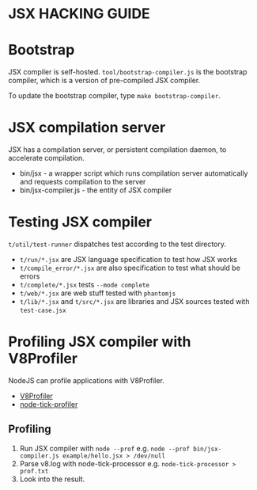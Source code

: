 JSX HACKING GUIDE
=================================================

Bootstrap
=================================================

JSX compiler is self-hosted. `tool/bootstrap-compiler.js` is the bootstrap compiler, which is a version of pre-compiled JSX compiler.

To update the bootstrap compiler, type `make bootstrap-compiler`.

JSX compilation server
=================================================

JSX has a compilation server, or persistent compilation daemon, to accelerate compilation.

* bin/jsx - a wrapper script which runs compilation server automatically and requests compilation to the server
* bin/jsx-compiler.js - the entity of JSX compiler

Testing JSX compiler
=================================================

`t/util/test-runner` dispatches test according to the test directory.

* `t/run/*.jsx` are JSX language specification to test how JSX works
* `t/compile_error/*.jsx` are also specification to test what should be errors
* `t/complete/*.jsx` tests `--mode complete`
* `t/web/*.jsx` are web stuff tested with `phantomjs`
* `t/lib/*.jsx` and `t/src/*.jsx` are libraries and JSX sources tested with `test-case.jsx`

Profiling JSX compiler with V8Profiler
=================================================

NodeJS can profile applications with V8Profiler.

* [V8Profiler](http://code.google.com/p/v8/wiki/V8Profiler)
* [node-tick-profiler](https://github.com/sidorares/node-tick)

Profiling
-------------------------------------------------

1. Run JSX compiler with `node --prof`
    e.g. `node --prof bin/jsx-compiler.js example/hello.jsx > /dev/null`
2. Parse v8.log with node-tick-processor
    e.g. `node-tick-processor > prof.txt`
3. Look into the result.

